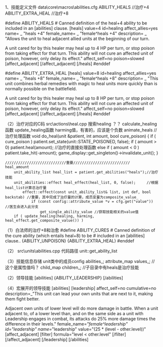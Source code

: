 1、技能定义文件
data\core\macros\abilities.cfg
ABILITY_HEALS  //治疗+4
ABILITY_EXTRA_HEAL  //治疗+8

#define ABILITY_HEALS
    # Canned definition of the heal+4 ability to be included in an [abilities] clause.
    [heals]
        value=4
        id=healing
        affect_allies=yes
        name= _ "heals +4"
        female_name= _ "female^heals +4"
        description=  _ "Allows the unit to heal adjacent allied units at the beginning of our turn.

A unit cared for by this healer may heal up to 4 HP per turn, or stop poison from taking effect for that turn.
This ability will not cure an affected unit of poison, however, only delay its effect."
        affect_self=no
        poison=slowed
        [affect_adjacent]
        [/affect_adjacent]
    [/heals]
#enddef

#define ABILITY_EXTRA_HEAL
    [heals]
        value=8
        id=healing
        affect_allies=yes
        name= _ "heals +8"
        female_name= _ "female^heals +8"
        description= _ "This unit combines herbal remedies with magic to heal units more quickly than is normally possible on the battlefield.

A unit cared for by this healer may heal up to 8 HP per turn, or stop poison from taking effect for that turn.
This ability will not cure an affected unit of poison, however, only delay its effect."
        affect_self=no
        poison=slowed
        [affect_adjacent]
        [/affect_adjacent]
    [/heals]
#enddef

（2）治疗对应的C码
src\actions\heal.cpp
搜索healing ？？
calculate_healing 函数
	update_healing函数
	harming值，有害的，应该是个负数
	animate_heals  //治疗处理函数
	void do_heal(unit &patient, int amount, bool cure_poison)
	{
		if ( cure_poison )
			patient.set_state(unit::STATE_POISONED, false);
		if ( amount > 0)
			patient.heal(amount);   //治疗的直接处理函数 
		else if ( amount < 0 )
			patient.take_hit(-amount);
		game_display::get_singleton()->invalidate_unit();
	}

	////////////////////////////重要//////////////////////////
	heal_amount
		unit_ability_list heal_list = patient.get_abilities("heals");//治疗技能
		unit_abilities::effect heal_effect(heal_list, 0, false);     //根据heal_list计算总治疗量
			effect::effect(const unit_ability_list& list, int def, bool backstab) //重要，其中完成了治疗量的计算，成员变量为composite_value_
				if (const config::attribute_value *v = cfg.get("value")) //医生会进入此分支
					get_single_ability_value //获取技能相关的value值
		if ( update_healing(healing, harming, heal_effect.get_composite_value()) )
	
	
（1）白法师的治疗+8和治愈
#define ABILITY_CURES
    # Canned definition of the cure ability (which entails heal+8) to be
    # included in an [abilities] clause..
    {ABILITY_UNPOISON}
    {ABILITY_EXTRA_HEAL}
#enddef

（2）
src\units\abilities.cpp 代码路径
unit::get_ability_list

（3）技能信息存储
unit类中的成员config abilities_;
	attribute_map values_; //这个是属性值吗？
	child_map children_;  //子目录中有heals是治疗技能

（2）领导技能
[abilities]
    {ABILITY_LEADERSHIP}
[/abilities]

（4）宏展开的领导技能
			[abilities]
				[leadership]
					affect_self=no
					cumulative=no
					description=_"This unit can lead your own units that are next to it, making them fight better.

Adjacent own units of lower level will do more damage in battle. When a unit adjacent to, of a lower level than, and on the same side as a unit with Leadership engages in combat, its attacks do 25% more damage times the difference in their levels."
					female_name=_"female^leadership"
					id="leadership"
					name=_"leadership"
					value="(25 * (level - other.level))"
					[affect_adjacent]
						[filter]
							formula="level < other.level"
						[/filter]
					[/affect_adjacent]
				[/leadership]
			[/abilities]